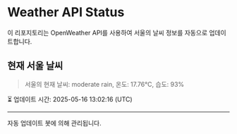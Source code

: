 
# Weather API Status

이 리포지토리는 OpenWeather API를 사용하여 서울의 날씨 정보를 자동으로 업데이트합니다.

## 현재 서울 날씨
> 서울의 현재 날씨: moderate rain, 온도: 17.76°C, 습도: 93%

⏳ 업데이트 시간: 2025-05-16 13:02:16 (UTC)

---
자동 업데이트 봇에 의해 관리됩니다.
